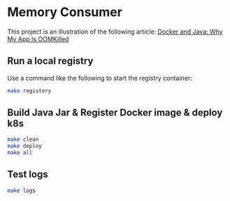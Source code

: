 # Memory Consumer
This project is an illustration of the following article:
[Docker and Java: Why My App Is OOMKilled
](https://dzone.com/articles/why-my-java-application-is-oomkilled)

## Run a local registry

Use a command like the following to start the registry container:

```bash
make registery
```


## Build Java Jar & Register Docker image & deploy k8s

```bash
make clean
make deploy
make all
```

## Test logs

```bash
make logs
```